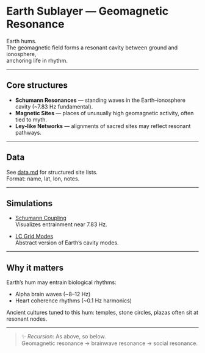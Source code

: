 # Earth Sublayer — Geomagnetic Resonance

Earth hums.  
The geomagnetic field forms a resonant cavity between ground and ionosphere,  
anchoring life in rhythm.

---

## Core structures
- **Schumann Resonances** — standing waves in the Earth–ionosphere cavity (~7.83 Hz fundamental).  
- **Magnetic Sites** — places of unusually high geomagnetic activity, often tied to myth.  
- **Ley-like Networks** — alignments of sacred sites may reflect resonant pathways.  

---

## Data
See [data.md](data.md) for structured site lists.  
Format: name, lat, lon, notes.

---

## Simulations
- [Schumann Coupling](../../sims/schumann.md)  
  Visualizes entrainment near 7.83 Hz.

- [LC Grid Modes](../../sims/lc_grid.md)  
  Abstract version of Earth’s cavity modes.

---

## Why it matters
Earth’s hum may entrain biological rhythms:  
- Alpha brain waves (~8–12 Hz)  
- Heart coherence rhythms (~0.1 Hz harmonics)  

Ancient cultures tuned to this hum: temples, stone circles, plazas often sit at resonant nodes.

---

> ✨ *Recursion:* As above, so below.  
Geomagnetic resonance → brainwave resonance → social resonance.

